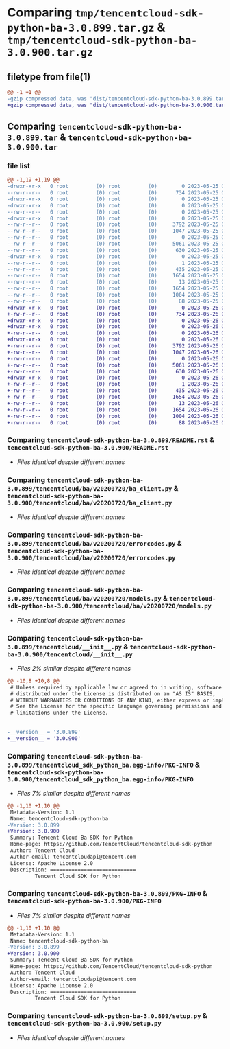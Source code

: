 # Comparing `tmp/tencentcloud-sdk-python-ba-3.0.899.tar.gz` & `tmp/tencentcloud-sdk-python-ba-3.0.900.tar.gz`

## filetype from file(1)

```diff
@@ -1 +1 @@
-gzip compressed data, was "dist/tencentcloud-sdk-python-ba-3.0.899.tar", last modified: Thu May 25 00:17:04 2023, max compression
+gzip compressed data, was "dist/tencentcloud-sdk-python-ba-3.0.900.tar", last modified: Fri May 26 02:10:33 2023, max compression
```

## Comparing `tencentcloud-sdk-python-ba-3.0.899.tar` & `tencentcloud-sdk-python-ba-3.0.900.tar`

### file list

```diff
@@ -1,19 +1,19 @@
-drwxr-xr-x   0 root         (0) root         (0)        0 2023-05-25 00:17:04.000000 tencentcloud-sdk-python-ba-3.0.899/
--rw-r--r--   0 root         (0) root         (0)      734 2023-05-25 00:17:04.000000 tencentcloud-sdk-python-ba-3.0.899/README.rst
-drwxr-xr-x   0 root         (0) root         (0)        0 2023-05-25 00:17:04.000000 tencentcloud-sdk-python-ba-3.0.899/tencentcloud/
-drwxr-xr-x   0 root         (0) root         (0)        0 2023-05-25 00:17:04.000000 tencentcloud-sdk-python-ba-3.0.899/tencentcloud/ba/
--rw-r--r--   0 root         (0) root         (0)        0 2023-05-25 00:17:04.000000 tencentcloud-sdk-python-ba-3.0.899/tencentcloud/ba/__init__.py
-drwxr-xr-x   0 root         (0) root         (0)        0 2023-05-25 00:17:04.000000 tencentcloud-sdk-python-ba-3.0.899/tencentcloud/ba/v20200720/
--rw-r--r--   0 root         (0) root         (0)     3792 2023-05-25 00:17:04.000000 tencentcloud-sdk-python-ba-3.0.899/tencentcloud/ba/v20200720/ba_client.py
--rw-r--r--   0 root         (0) root         (0)     1047 2023-05-25 00:17:04.000000 tencentcloud-sdk-python-ba-3.0.899/tencentcloud/ba/v20200720/errorcodes.py
--rw-r--r--   0 root         (0) root         (0)        0 2023-05-25 00:17:04.000000 tencentcloud-sdk-python-ba-3.0.899/tencentcloud/ba/v20200720/__init__.py
--rw-r--r--   0 root         (0) root         (0)     5061 2023-05-25 00:17:04.000000 tencentcloud-sdk-python-ba-3.0.899/tencentcloud/ba/v20200720/models.py
--rw-r--r--   0 root         (0) root         (0)      630 2023-05-25 00:17:04.000000 tencentcloud-sdk-python-ba-3.0.899/tencentcloud/__init__.py
-drwxr-xr-x   0 root         (0) root         (0)        0 2023-05-25 00:17:04.000000 tencentcloud-sdk-python-ba-3.0.899/tencentcloud_sdk_python_ba.egg-info/
--rw-r--r--   0 root         (0) root         (0)        1 2023-05-25 00:17:04.000000 tencentcloud-sdk-python-ba-3.0.899/tencentcloud_sdk_python_ba.egg-info/dependency_links.txt
--rw-r--r--   0 root         (0) root         (0)      435 2023-05-25 00:17:04.000000 tencentcloud-sdk-python-ba-3.0.899/tencentcloud_sdk_python_ba.egg-info/SOURCES.txt
--rw-r--r--   0 root         (0) root         (0)     1654 2023-05-25 00:17:04.000000 tencentcloud-sdk-python-ba-3.0.899/tencentcloud_sdk_python_ba.egg-info/PKG-INFO
--rw-r--r--   0 root         (0) root         (0)       13 2023-05-25 00:17:04.000000 tencentcloud-sdk-python-ba-3.0.899/tencentcloud_sdk_python_ba.egg-info/top_level.txt
--rw-r--r--   0 root         (0) root         (0)     1654 2023-05-25 00:17:04.000000 tencentcloud-sdk-python-ba-3.0.899/PKG-INFO
--rw-r--r--   0 root         (0) root         (0)     1004 2023-05-25 00:17:04.000000 tencentcloud-sdk-python-ba-3.0.899/setup.py
--rw-r--r--   0 root         (0) root         (0)       88 2023-05-25 00:17:04.000000 tencentcloud-sdk-python-ba-3.0.899/setup.cfg
+drwxr-xr-x   0 root         (0) root         (0)        0 2023-05-26 02:10:33.000000 tencentcloud-sdk-python-ba-3.0.900/
+-rw-r--r--   0 root         (0) root         (0)      734 2023-05-26 02:10:32.000000 tencentcloud-sdk-python-ba-3.0.900/README.rst
+drwxr-xr-x   0 root         (0) root         (0)        0 2023-05-26 02:10:33.000000 tencentcloud-sdk-python-ba-3.0.900/tencentcloud/
+drwxr-xr-x   0 root         (0) root         (0)        0 2023-05-26 02:10:33.000000 tencentcloud-sdk-python-ba-3.0.900/tencentcloud/ba/
+-rw-r--r--   0 root         (0) root         (0)        0 2023-05-26 02:10:32.000000 tencentcloud-sdk-python-ba-3.0.900/tencentcloud/ba/__init__.py
+drwxr-xr-x   0 root         (0) root         (0)        0 2023-05-26 02:10:33.000000 tencentcloud-sdk-python-ba-3.0.900/tencentcloud/ba/v20200720/
+-rw-r--r--   0 root         (0) root         (0)     3792 2023-05-26 02:10:32.000000 tencentcloud-sdk-python-ba-3.0.900/tencentcloud/ba/v20200720/ba_client.py
+-rw-r--r--   0 root         (0) root         (0)     1047 2023-05-26 02:10:32.000000 tencentcloud-sdk-python-ba-3.0.900/tencentcloud/ba/v20200720/errorcodes.py
+-rw-r--r--   0 root         (0) root         (0)        0 2023-05-26 02:10:32.000000 tencentcloud-sdk-python-ba-3.0.900/tencentcloud/ba/v20200720/__init__.py
+-rw-r--r--   0 root         (0) root         (0)     5061 2023-05-26 02:10:32.000000 tencentcloud-sdk-python-ba-3.0.900/tencentcloud/ba/v20200720/models.py
+-rw-r--r--   0 root         (0) root         (0)      630 2023-05-26 02:10:32.000000 tencentcloud-sdk-python-ba-3.0.900/tencentcloud/__init__.py
+drwxr-xr-x   0 root         (0) root         (0)        0 2023-05-26 02:10:33.000000 tencentcloud-sdk-python-ba-3.0.900/tencentcloud_sdk_python_ba.egg-info/
+-rw-r--r--   0 root         (0) root         (0)        1 2023-05-26 02:10:32.000000 tencentcloud-sdk-python-ba-3.0.900/tencentcloud_sdk_python_ba.egg-info/dependency_links.txt
+-rw-r--r--   0 root         (0) root         (0)      435 2023-05-26 02:10:32.000000 tencentcloud-sdk-python-ba-3.0.900/tencentcloud_sdk_python_ba.egg-info/SOURCES.txt
+-rw-r--r--   0 root         (0) root         (0)     1654 2023-05-26 02:10:32.000000 tencentcloud-sdk-python-ba-3.0.900/tencentcloud_sdk_python_ba.egg-info/PKG-INFO
+-rw-r--r--   0 root         (0) root         (0)       13 2023-05-26 02:10:32.000000 tencentcloud-sdk-python-ba-3.0.900/tencentcloud_sdk_python_ba.egg-info/top_level.txt
+-rw-r--r--   0 root         (0) root         (0)     1654 2023-05-26 02:10:33.000000 tencentcloud-sdk-python-ba-3.0.900/PKG-INFO
+-rw-r--r--   0 root         (0) root         (0)     1004 2023-05-26 02:10:32.000000 tencentcloud-sdk-python-ba-3.0.900/setup.py
+-rw-r--r--   0 root         (0) root         (0)       88 2023-05-26 02:10:33.000000 tencentcloud-sdk-python-ba-3.0.900/setup.cfg
```

### Comparing `tencentcloud-sdk-python-ba-3.0.899/README.rst` & `tencentcloud-sdk-python-ba-3.0.900/README.rst`

 * *Files identical despite different names*

### Comparing `tencentcloud-sdk-python-ba-3.0.899/tencentcloud/ba/v20200720/ba_client.py` & `tencentcloud-sdk-python-ba-3.0.900/tencentcloud/ba/v20200720/ba_client.py`

 * *Files identical despite different names*

### Comparing `tencentcloud-sdk-python-ba-3.0.899/tencentcloud/ba/v20200720/errorcodes.py` & `tencentcloud-sdk-python-ba-3.0.900/tencentcloud/ba/v20200720/errorcodes.py`

 * *Files identical despite different names*

### Comparing `tencentcloud-sdk-python-ba-3.0.899/tencentcloud/ba/v20200720/models.py` & `tencentcloud-sdk-python-ba-3.0.900/tencentcloud/ba/v20200720/models.py`

 * *Files identical despite different names*

### Comparing `tencentcloud-sdk-python-ba-3.0.899/tencentcloud/__init__.py` & `tencentcloud-sdk-python-ba-3.0.900/tencentcloud/__init__.py`

 * *Files 2% similar despite different names*

```diff
@@ -10,8 +10,8 @@
 # Unless required by applicable law or agreed to in writing, software
 # distributed under the License is distributed on an "AS IS" BASIS,
 # WITHOUT WARRANTIES OR CONDITIONS OF ANY KIND, either express or implied.
 # See the License for the specific language governing permissions and
 # limitations under the License.
 
 
-__version__ = '3.0.899'
+__version__ = '3.0.900'
```

### Comparing `tencentcloud-sdk-python-ba-3.0.899/tencentcloud_sdk_python_ba.egg-info/PKG-INFO` & `tencentcloud-sdk-python-ba-3.0.900/tencentcloud_sdk_python_ba.egg-info/PKG-INFO`

 * *Files 7% similar despite different names*

```diff
@@ -1,10 +1,10 @@
 Metadata-Version: 1.1
 Name: tencentcloud-sdk-python-ba
-Version: 3.0.899
+Version: 3.0.900
 Summary: Tencent Cloud Ba SDK for Python
 Home-page: https://github.com/TencentCloud/tencentcloud-sdk-python
 Author: Tencent Cloud
 Author-email: tencentcloudapi@tencent.com
 License: Apache License 2.0
 Description: ============================
         Tencent Cloud SDK for Python
```

### Comparing `tencentcloud-sdk-python-ba-3.0.899/PKG-INFO` & `tencentcloud-sdk-python-ba-3.0.900/PKG-INFO`

 * *Files 7% similar despite different names*

```diff
@@ -1,10 +1,10 @@
 Metadata-Version: 1.1
 Name: tencentcloud-sdk-python-ba
-Version: 3.0.899
+Version: 3.0.900
 Summary: Tencent Cloud Ba SDK for Python
 Home-page: https://github.com/TencentCloud/tencentcloud-sdk-python
 Author: Tencent Cloud
 Author-email: tencentcloudapi@tencent.com
 License: Apache License 2.0
 Description: ============================
         Tencent Cloud SDK for Python
```

### Comparing `tencentcloud-sdk-python-ba-3.0.899/setup.py` & `tencentcloud-sdk-python-ba-3.0.900/setup.py`

 * *Files identical despite different names*

